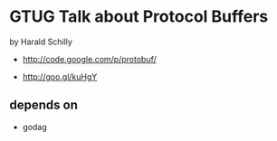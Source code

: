 # GTUG Talk about Protocol Buffers

by Harald Schilly

 * http://code.google.com/p/protobuf/

 * http://goo.gl/kuHgY 

## depends on

 * godag

